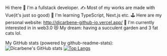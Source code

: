 Hi there 👋 
I'm a fullstack developer.
✍ Most of my works are made with Vue(it's just so good)
🚀 I'm learning TypeScript, Next.js etc.
🕹️ Here are my personal website: http://dicarbene-github-io.vercel.app/
👾 I'm currently interested in in web3.0
😻 My dream: having a succulent garden and 3 fat cats lol.

My GitHub stats (powered by github-readme-stats):
![Dicarbene's GitHub stats](https://github-readme-stats.vercel.app/api?username=Dicarbene&show_icons=true&theme=dracula)
[![Top Langs](https://github-readme-stats.vercel.app/api/top-langs/?username=Dicarbene&theme=dracula&layout=compact&hide=html)](https://github.com/anuraghazra/github-readme-stats)

